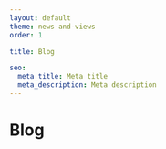 ```yaml
---
layout: default
theme: news-and-views
order: 1

title: Blog

seo:
  meta_title: Meta title
  meta_description: Meta description
---
```


# Blog
